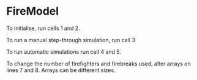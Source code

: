 # FireModel
To initialise, run cells 1 and 2.

To run a manual step-through simulation, run cell 3

To run automatic simulations run cell 4 and 5.

To change the number of firefighters and firebreaks used, alter arrays on lines 7 and 8. Arrays can be different sizes.